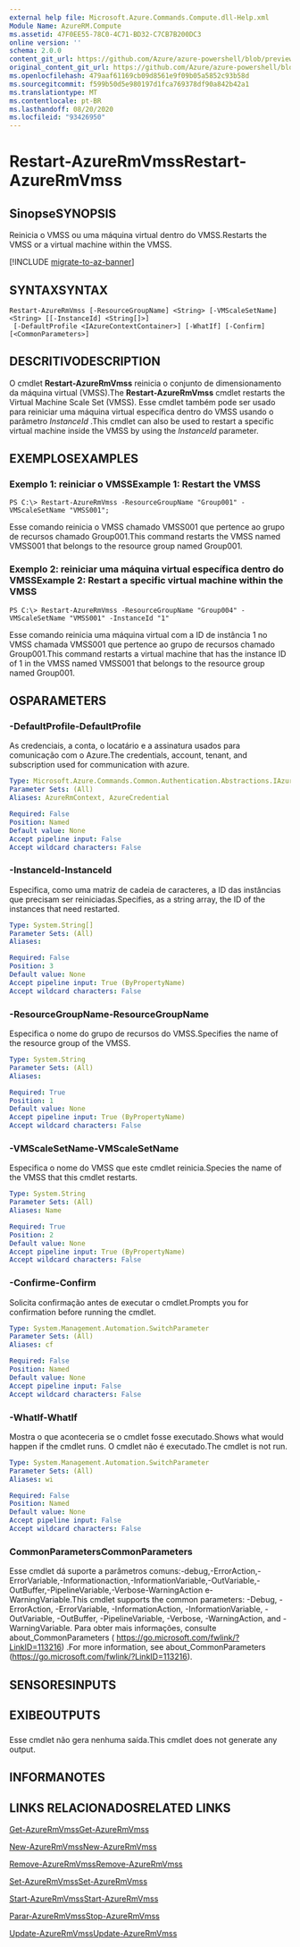 ```yaml
---
external help file: Microsoft.Azure.Commands.Compute.dll-Help.xml
Module Name: AzureRM.Compute
ms.assetid: 47F0EE55-78C0-4C71-BD32-C7CB7B200DC3
online version: ''
schema: 2.0.0
content_git_url: https://github.com/Azure/azure-powershell/blob/preview/src/ResourceManager/Compute/Stack/Commands.Compute/help/Restart-AzureRmVmss.md
original_content_git_url: https://github.com/Azure/azure-powershell/blob/preview/src/ResourceManager/Compute/Stack/Commands.Compute/help/Restart-AzureRmVmss.md
ms.openlocfilehash: 479aaf61169cb09d8561e9f09b05a5852c93b58d
ms.sourcegitcommit: f599b50d5e980197d1fca769378df90a842b42a1
ms.translationtype: MT
ms.contentlocale: pt-BR
ms.lasthandoff: 08/20/2020
ms.locfileid: "93426950"
---
```

# <span data-ttu-id="fec99-101">Restart-AzureRmVmss</span><span class="sxs-lookup"><span data-stu-id="fec99-101">Restart-AzureRmVmss</span></span>

## <span data-ttu-id="fec99-102">Sinopse</span><span class="sxs-lookup"><span data-stu-id="fec99-102">SYNOPSIS</span></span>
<span data-ttu-id="fec99-103">Reinicia o VMSS ou uma máquina virtual dentro do VMSS.</span><span class="sxs-lookup"><span data-stu-id="fec99-103">Restarts the VMSS or a virtual machine within the VMSS.</span></span>

[!INCLUDE [migrate-to-az-banner](../../includes/migrate-to-az-banner.md)]

## <span data-ttu-id="fec99-104">SYNTAX</span><span class="sxs-lookup"><span data-stu-id="fec99-104">SYNTAX</span></span>

```
Restart-AzureRmVmss [-ResourceGroupName] <String> [-VMScaleSetName] <String> [[-InstanceId] <String[]>]
 [-DefaultProfile <IAzureContextContainer>] [-WhatIf] [-Confirm] [<CommonParameters>]
```

## <span data-ttu-id="fec99-105">DESCRITIVO</span><span class="sxs-lookup"><span data-stu-id="fec99-105">DESCRIPTION</span></span>
<span data-ttu-id="fec99-106">O cmdlet **Restart-AzureRmVmss** reinicia o conjunto de dimensionamento da máquina virtual (VMSS).</span><span class="sxs-lookup"><span data-stu-id="fec99-106">The **Restart-AzureRmVmss** cmdlet restarts the Virtual Machine Scale Set (VMSS).</span></span>
<span data-ttu-id="fec99-107">Esse cmdlet também pode ser usado para reiniciar uma máquina virtual específica dentro do VMSS usando o parâmetro *InstanceId* .</span><span class="sxs-lookup"><span data-stu-id="fec99-107">This cmdlet can also be used to restart a specific virtual machine inside the VMSS by using the *InstanceId* parameter.</span></span>

## <span data-ttu-id="fec99-108">EXEMPLOS</span><span class="sxs-lookup"><span data-stu-id="fec99-108">EXAMPLES</span></span>

### <span data-ttu-id="fec99-109">Exemplo 1: reiniciar o VMSS</span><span class="sxs-lookup"><span data-stu-id="fec99-109">Example 1: Restart the VMSS</span></span>
```
PS C:\> Restart-AzureRmVmss -ResourceGroupName "Group001" -VMScaleSetName "VMSS001";
```

<span data-ttu-id="fec99-110">Esse comando reinicia o VMSS chamado VMSS001 que pertence ao grupo de recursos chamado Group001.</span><span class="sxs-lookup"><span data-stu-id="fec99-110">This command restarts the VMSS named VMSS001 that belongs to the resource group named Group001.</span></span>

### <span data-ttu-id="fec99-111">Exemplo 2: reiniciar uma máquina virtual específica dentro do VMSS</span><span class="sxs-lookup"><span data-stu-id="fec99-111">Example 2: Restart a specific virtual machine within the VMSS</span></span>
```
PS C:\> Restart-AzureRmVmss -ResourceGroupName "Group004" -VMScaleSetName "VMSS001" -InstanceId "1"
```

<span data-ttu-id="fec99-112">Esse comando reinicia uma máquina virtual com a ID de instância 1 no VMSS chamada VMSS001 que pertence ao grupo de recursos chamado Group001.</span><span class="sxs-lookup"><span data-stu-id="fec99-112">This command restarts a virtual machine that has the instance ID of 1 in the VMSS named VMSS001 that belongs to the resource group named Group001.</span></span>

## <span data-ttu-id="fec99-113">OS</span><span class="sxs-lookup"><span data-stu-id="fec99-113">PARAMETERS</span></span>

### <span data-ttu-id="fec99-114">-DefaultProfile</span><span class="sxs-lookup"><span data-stu-id="fec99-114">-DefaultProfile</span></span>
<span data-ttu-id="fec99-115">As credenciais, a conta, o locatário e a assinatura usados para comunicação com o Azure.</span><span class="sxs-lookup"><span data-stu-id="fec99-115">The credentials, account, tenant, and subscription used for communication with azure.</span></span>

```yaml
Type: Microsoft.Azure.Commands.Common.Authentication.Abstractions.IAzureContextContainer
Parameter Sets: (All)
Aliases: AzureRmContext, AzureCredential

Required: False
Position: Named
Default value: None
Accept pipeline input: False
Accept wildcard characters: False
```

### <span data-ttu-id="fec99-116">-InstanceId</span><span class="sxs-lookup"><span data-stu-id="fec99-116">-InstanceId</span></span>
<span data-ttu-id="fec99-117">Especifica, como uma matriz de cadeia de caracteres, a ID das instâncias que precisam ser reiniciadas.</span><span class="sxs-lookup"><span data-stu-id="fec99-117">Specifies, as a string array, the ID of the instances that need restarted.</span></span>

```yaml
Type: System.String[]
Parameter Sets: (All)
Aliases: 

Required: False
Position: 3
Default value: None
Accept pipeline input: True (ByPropertyName)
Accept wildcard characters: False
```

### <span data-ttu-id="fec99-118">-ResourceGroupName</span><span class="sxs-lookup"><span data-stu-id="fec99-118">-ResourceGroupName</span></span>
<span data-ttu-id="fec99-119">Especifica o nome do grupo de recursos do VMSS.</span><span class="sxs-lookup"><span data-stu-id="fec99-119">Specifies the name of the resource group of the VMSS.</span></span>

```yaml
Type: System.String
Parameter Sets: (All)
Aliases: 

Required: True
Position: 1
Default value: None
Accept pipeline input: True (ByPropertyName)
Accept wildcard characters: False
```

### <span data-ttu-id="fec99-120">-VMScaleSetName</span><span class="sxs-lookup"><span data-stu-id="fec99-120">-VMScaleSetName</span></span>
<span data-ttu-id="fec99-121">Especifica o nome do VMSS que este cmdlet reinicia.</span><span class="sxs-lookup"><span data-stu-id="fec99-121">Species the name of the VMSS that this cmdlet restarts.</span></span>

```yaml
Type: System.String
Parameter Sets: (All)
Aliases: Name

Required: True
Position: 2
Default value: None
Accept pipeline input: True (ByPropertyName)
Accept wildcard characters: False
```

### <span data-ttu-id="fec99-122">-Confirme</span><span class="sxs-lookup"><span data-stu-id="fec99-122">-Confirm</span></span>
<span data-ttu-id="fec99-123">Solicita confirmação antes de executar o cmdlet.</span><span class="sxs-lookup"><span data-stu-id="fec99-123">Prompts you for confirmation before running the cmdlet.</span></span>

```yaml
Type: System.Management.Automation.SwitchParameter
Parameter Sets: (All)
Aliases: cf

Required: False
Position: Named
Default value: None
Accept pipeline input: False
Accept wildcard characters: False
```

### <span data-ttu-id="fec99-124">-WhatIf</span><span class="sxs-lookup"><span data-stu-id="fec99-124">-WhatIf</span></span>
<span data-ttu-id="fec99-125">Mostra o que aconteceria se o cmdlet fosse executado.</span><span class="sxs-lookup"><span data-stu-id="fec99-125">Shows what would happen if the cmdlet runs.</span></span> <span data-ttu-id="fec99-126">O cmdlet não é executado.</span><span class="sxs-lookup"><span data-stu-id="fec99-126">The cmdlet is not run.</span></span>

```yaml
Type: System.Management.Automation.SwitchParameter
Parameter Sets: (All)
Aliases: wi

Required: False
Position: Named
Default value: None
Accept pipeline input: False
Accept wildcard characters: False
```

### <span data-ttu-id="fec99-127">CommonParameters</span><span class="sxs-lookup"><span data-stu-id="fec99-127">CommonParameters</span></span>
<span data-ttu-id="fec99-128">Esse cmdlet dá suporte a parâmetros comuns:-debug,-ErrorAction,-ErrorVariable,-Informationaction,-InformationVariable,-OutVariable,-OutBuffer,-PipelineVariable,-Verbose-WarningAction e-WarningVariable.</span><span class="sxs-lookup"><span data-stu-id="fec99-128">This cmdlet supports the common parameters: -Debug, -ErrorAction, -ErrorVariable, -InformationAction, -InformationVariable, -OutVariable, -OutBuffer, -PipelineVariable, -Verbose, -WarningAction, and -WarningVariable.</span></span> <span data-ttu-id="fec99-129">Para obter mais informações, consulte about_CommonParameters ( https://go.microsoft.com/fwlink/?LinkID=113216) .</span><span class="sxs-lookup"><span data-stu-id="fec99-129">For more information, see about_CommonParameters (https://go.microsoft.com/fwlink/?LinkID=113216).</span></span>

## <span data-ttu-id="fec99-130">SENSORES</span><span class="sxs-lookup"><span data-stu-id="fec99-130">INPUTS</span></span>

## <span data-ttu-id="fec99-131">EXIBE</span><span class="sxs-lookup"><span data-stu-id="fec99-131">OUTPUTS</span></span>

###  
<span data-ttu-id="fec99-132">Esse cmdlet não gera nenhuma saída.</span><span class="sxs-lookup"><span data-stu-id="fec99-132">This cmdlet does not generate any output.</span></span>

## <span data-ttu-id="fec99-133">INFORMA</span><span class="sxs-lookup"><span data-stu-id="fec99-133">NOTES</span></span>

## <span data-ttu-id="fec99-134">LINKS RELACIONADOS</span><span class="sxs-lookup"><span data-stu-id="fec99-134">RELATED LINKS</span></span>

[<span data-ttu-id="fec99-135">Get-AzureRmVmss</span><span class="sxs-lookup"><span data-stu-id="fec99-135">Get-AzureRmVmss</span></span>](./Get-AzureRmVmss.md)

[<span data-ttu-id="fec99-136">New-AzureRmVmss</span><span class="sxs-lookup"><span data-stu-id="fec99-136">New-AzureRmVmss</span></span>](./New-AzureRmVmss.md)

[<span data-ttu-id="fec99-137">Remove-AzureRmVmss</span><span class="sxs-lookup"><span data-stu-id="fec99-137">Remove-AzureRmVmss</span></span>](./Remove-AzureRmVmss.md)

[<span data-ttu-id="fec99-138">Set-AzureRmVmss</span><span class="sxs-lookup"><span data-stu-id="fec99-138">Set-AzureRmVmss</span></span>](./Set-AzureRmVmss.md)

[<span data-ttu-id="fec99-139">Start-AzureRmVmss</span><span class="sxs-lookup"><span data-stu-id="fec99-139">Start-AzureRmVmss</span></span>](./Start-AzureRmVmss.md)

[<span data-ttu-id="fec99-140">Parar-AzureRmVmss</span><span class="sxs-lookup"><span data-stu-id="fec99-140">Stop-AzureRmVmss</span></span>](./Stop-AzureRmVmss.md)

[<span data-ttu-id="fec99-141">Update-AzureRmVmss</span><span class="sxs-lookup"><span data-stu-id="fec99-141">Update-AzureRmVmss</span></span>](./Update-AzureRmVmss.md)


